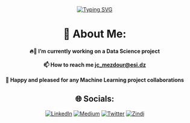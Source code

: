 <div align="center">
<a href="https://git.io/typing-svg"><img src="https://readme-typing-svg.demolab.com?font=Fira+Code&weight=500&pause=100&color=C11AA4&center=true&vCenter=true&width=435&lines=Hi%F0%9F%91%8B%2C+I'm+Cheima;Welcome+to+my+profile+%F0%9F%98%8A" alt="Typing SVG" /></a>
<div align="center">

# 💫 About Me:
 #### 🔥🚀 I’m currently working on a Data Science project <br><br>📫 How to reach me jc_mezdour@esi.dz<br><br>🤝 Happy and pleased for any Machine Learning project collaborations <br>


## 🌐 Socials:
[![LinkedIn](https://img.shields.io/badge/LinkedIn-%230077B5.svg?logo=linkedin&logoColor=white)](https://linkedin.com/in/cheima-mezdour-08240a1bb/) [![Medium](https://img.shields.io/badge/Medium-12100E?logo=medium&logoColor=white)](https://medium.com/@@cheimamezdour) [![Twitter](https://img.shields.io/badge/Twitter-%231DA1F2.svg?logo=Twitter&logoColor=white)](https://twitter.com/cheima_mezdour) [![Zindi](https://img.shields.io/badge/Zindi-%23FFA500.svg?logo=zindi&logoColor=white)](https://zindi.africa/users/Cheima_M)

